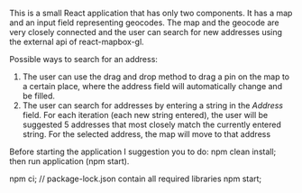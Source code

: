 

This is a small React application that has only two components. It has a map and an input field representing geocodes. The map and the geocode are very closely connected and the user can search for new addresses using the external api of react-mapbox-gl.

Possible ways to search for an address:
1. The user can use the drag and drop method to drag a pin on the map to a certain place, where the address field will automatically change and be filled.
2. The user can search for addresses by entering a string in the *Address* field. For each iteration (each new string entered), the user will be suggested 5 addresses that most closely match the currently entered string. For the selected address, the map will move to that address

Before starting the application I suggestion you to do: npm clean install;
then run application (npm start).

npm ci; // package-lock.json contain all required libraries
npm start;
